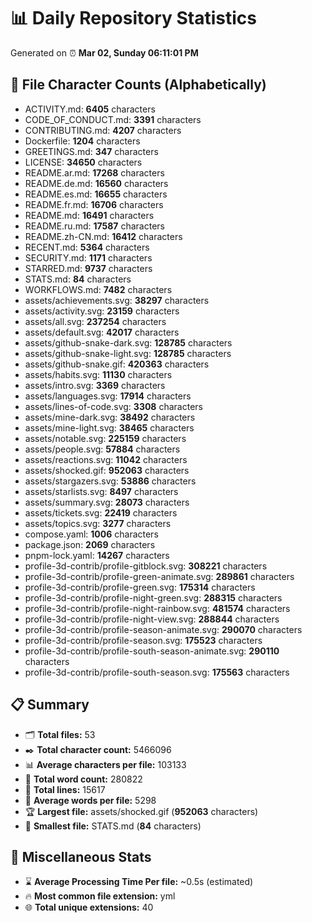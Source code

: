# 📊 Daily Repository Statistics
Generated on ⏰ **Mar 02, Sunday 06:11:01 PM**

## 📂 File Character Counts (Alphabetically)
- ACTIVITY.md: **6405** characters
- CODE_OF_CONDUCT.md: **3391** characters
- CONTRIBUTING.md: **4207** characters
- Dockerfile: **1204** characters
- GREETINGS.md: **347** characters
- LICENSE: **34650** characters
- README.ar.md: **17268** characters
- README.de.md: **16560** characters
- README.es.md: **16655** characters
- README.fr.md: **16706** characters
- README.md: **16491** characters
- README.ru.md: **17587** characters
- README.zh-CN.md: **16412** characters
- RECENT.md: **5364** characters
- SECURITY.md: **1171** characters
- STARRED.md: **9737** characters
- STATS.md: **84** characters
- WORKFLOWS.md: **7482** characters
- assets/achievements.svg: **38297** characters
- assets/activity.svg: **23159** characters
- assets/all.svg: **237254** characters
- assets/default.svg: **42017** characters
- assets/github-snake-dark.svg: **128785** characters
- assets/github-snake-light.svg: **128785** characters
- assets/github-snake.gif: **420363** characters
- assets/habits.svg: **11130** characters
- assets/intro.svg: **3369** characters
- assets/languages.svg: **17914** characters
- assets/lines-of-code.svg: **3308** characters
- assets/mine-dark.svg: **38492** characters
- assets/mine-light.svg: **38465** characters
- assets/notable.svg: **225159** characters
- assets/people.svg: **57884** characters
- assets/reactions.svg: **11042** characters
- assets/shocked.gif: **952063** characters
- assets/stargazers.svg: **53886** characters
- assets/starlists.svg: **8497** characters
- assets/summary.svg: **28073** characters
- assets/tickets.svg: **22419** characters
- assets/topics.svg: **3277** characters
- compose.yaml: **1006** characters
- package.json: **2069** characters
- pnpm-lock.yaml: **14267** characters
- profile-3d-contrib/profile-gitblock.svg: **308221** characters
- profile-3d-contrib/profile-green-animate.svg: **289861** characters
- profile-3d-contrib/profile-green.svg: **175314** characters
- profile-3d-contrib/profile-night-green.svg: **288315** characters
- profile-3d-contrib/profile-night-rainbow.svg: **481574** characters
- profile-3d-contrib/profile-night-view.svg: **288844** characters
- profile-3d-contrib/profile-season-animate.svg: **290070** characters
- profile-3d-contrib/profile-season.svg: **175523** characters
- profile-3d-contrib/profile-south-season-animate.svg: **290110** characters
- profile-3d-contrib/profile-south-season.svg: **175563** characters

## 📋 Summary
- 🗂️ **Total files:** 53
- ✒️ **Total character count:** 5466096
- 📊 **Average characters per file:** 103133
- 📝 **Total word count:** 280822
- 🧾 **Total lines:** 15617
- 📐 **Average words per file:** 5298
- 🏆 **Largest file:** assets/shocked.gif (**952063** characters)
- 🥉 **Smallest file:** STATS.md (**84** characters)

## 🌟 Miscellaneous Stats
- ⌛ **Average Processing Time Per file:** ~0.5s (estimated)
- 🔥 **Most common file extension:** yml
- 🌐 **Total unique extensions:** 40
